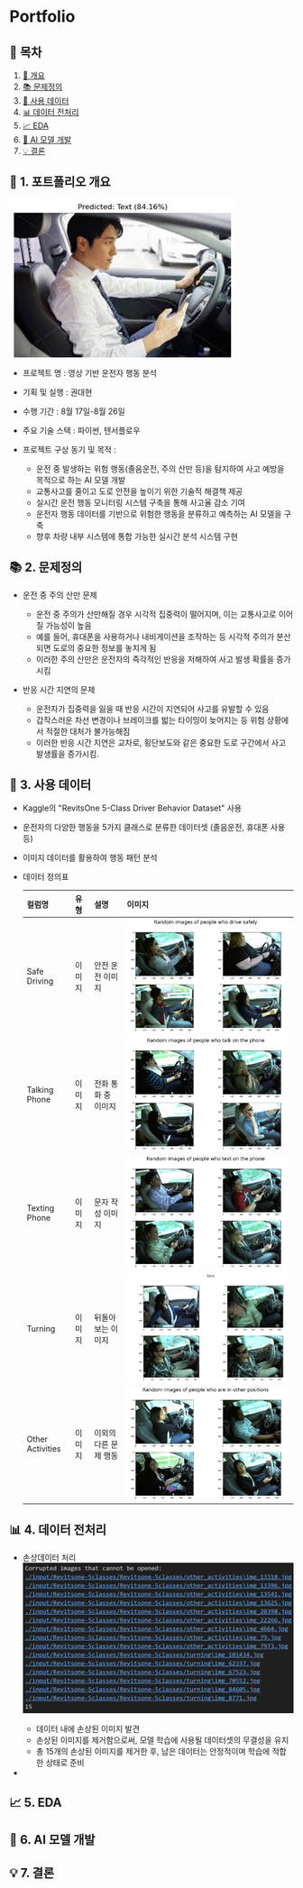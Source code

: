 # Portfolio

## 📗 목차

1. [📝 개요](#📝-1.-포트폴리오-개요)
2. [📚 문제정의](#📚-2.-문제정의)
3. [📃 사용 데이터](#📃-3.-사용-데이터)
4. [📊 데이터 전처리](#📊-4.-데이터-전처리)
5. [📈 EDA](#📈-5.-EDA)
6. [🤖 AI 모델 개발](#🤖-6.-AI-모델-개발)
7. [💡 결론](#💡-7.-결론)

## **📝 1. 포트폴리오 개요**

![solution_](/img/solution.png)
- 프로젝트 명 : 영상 기반 운전자 행동 분석  

- 기획 및 실행 : 권대현

- 수행 기간 : 8월 17일-8월 26일

- 주요 기술 스택 : 파이썬, 텐서플로우

- 프로젝트 구상 동기 및 목적 :
    - 운전 중 발생하는 위험 행동(졸음운전, 주의 산만 등)을 탐지하여 사고 예방을 목적으로 하는 AI 모델 개발
    - 교통사고를 줄이고 도로 안전을 높이기 위한 기술적 해결책 제공
    - 실시간 운전 행동 모니터링 시스템 구축을 통해 사고율 감소 기여
    - 운전자 행동 데이터를 기반으로 위험한 행동을 분류하고 예측하는 AI 모델을 구축
    - 향후 차량 내부 시스템에 통합 가능한 실시간 분석 시스템 구현

## **📚 2. 문제정의**

- 운전 중 주의 산만 문제
    - 운전 중 주의가 산만해질 경우 시각적 집중력이 떨어지며, 이는 교통사고로 이어질 가능성이 높음 
    - 예를 들어, 휴대폰을 사용하거나 내비게이션을 조작하는 등 시각적 주의가 분산되면 도로의 중요한 정보를 놓치게 됨
    - 이러한 주의 산만은 운전자의 즉각적인 반응을 저해하여 사고 발생 확률을 증가시킴

-  반응 시간 지연의 문제
    - 운전자가 집중력을 잃을 때 반응 시간이 지연되어 사고를 유발할 수 있음
    - 갑작스러운 차선 변경이나 브레이크를 밟는 타이밍이 늦어지는 등 위험 상황에서 적절한 대처가 불가능해짐
    - 이러한 반응 시간 지연은 교차로, 횡단보도와 같은 중요한 도로 구간에서 사고 발생률을 증가시킴.

## **📃 3. 사용 데이터**

- Kaggle의 "RevitsOne 5-Class Driver Behavior Dataset" 사용
- 운전자의 다양한 행동을 5가지 클래스로 분류한 데이터셋 (졸음운전, 휴대폰 사용 등)
- 이미지 데이터를 활용하여 행동 패턴 분석

- 데이터 정의표

    |컬럼명|유형|설명|이미지|
    |-----|---|----|---- |
    |Safe Driving|이미지|안전 운전 이미지|![safe](/img/safe_position.png)|
    |Talking Phone|이미지|전화 통화 중 이미지|![talking](/img/phone_position.png)|
    |Texting Phone|이미지|문자 작성 이미지|![text](/img/texting_position.png)|
    |Turning|이미지|뒤돌아보는 이미지|![turn](/img/turn_position.png)|
    |Other Activities|이미지|이외의 다른 문제 행동|![other](/img/other_position.png)|

## **📊 4. 데이터 전처리**

- 손상데이터 처리
![image](/img/preprocessing1.png)
    - 데이터 내에 손상된 이미지 발견
    - 손상된 이미지를 제거함으로써, 모델 학습에 사용될 데이터셋의 무결성을 유지 
    - 총 15개의 손상된 이미지를 제거한 후, 남은 데이터는 안정적이며 학습에 적합한 상태로 준비 

- 

## **📈 5. EDA**

## **🤖 6. AI 모델 개발**

## **💡 7. 결론**